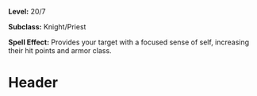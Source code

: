 <!-- TITLE: Spell: Center -->
<!-- SUBTITLE:  -->

**Level:** 20/7

**Subclass:** Knight/Priest

**Spell Effect:** Provides your target with a focused sense of self, increasing their hit points and armor class.

# Header